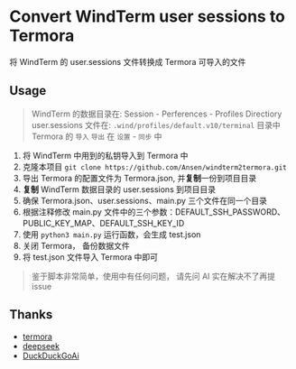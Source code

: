 #  Convert WindTerm user sessions to Termora

将 WindTerm 的 user.sessions 文件转换成 Termora 可导入的文件

## Usage

> WindTerm 的数据目录在: Session - Perferences - Profiles Directiory 
>  user.sessions 文件在: `.wind/profiles/default.v10/terminal` 目录中
> Termora 的 `导入` `导出` 在 `设置` - `同步` 中

1. 将 WindTerm 中用到的私钥导入到 Termora 中
2. 克隆本项目 `git clone https://github.com/Ansen/windterm2termora.git`
2. 导出 Termora 的配置文件为 Termora.json, 并**复制**一份到项目目录
3. **复制** WindTerm 数据目录的 user.sessions 到项目目录
4. 确保 Termora.json、user.sessions、main.py 三个文件在同一个目录
5. 根据注释修改 main.py 文件中的三个参数：DEFAULT_SSH_PASSWORD、PUBLIC_KEY_MAP、DEFAULT_SSH_KEY_ID
6. 使用 `python3 main.py` 运行函数，会生成 test.json
7. 关闭 Termora， 备份数据文件
8. 将 test.json 文件导入 Termora 中即可



> 鉴于脚本非常简单，使用中有任何问题， 请先问 AI
> 实在解决不了再提 issue

## Thanks

- [termora](https://github.com/TermoraDev/termora)
- [deepseek](https://www.deepseek.com)
- [DuckDuckGoAi](https://Duck.ai)